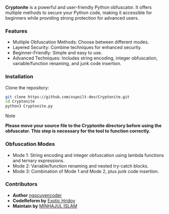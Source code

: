 **Cryptonite** is a powerful and user-friendly Python obfuscator. It offers multiple methods to secure your Python code, making it accessible for beginners while providing strong protection for advanced users.

### Features

- Multiple Obfuscation Methods: Choose between different modes.
- Layered Security: Combine techniques for enhanced security.
- Beginner-Friendly: Simple and easy to use.
- Advanced Techniques: Includes string encoding, integer obfuscation, variable/function renaming, and junk code insertion.

### Installation

Clone the repository:

```bash
git clone https://github.com/xspoilt-dev/Cryptonite.git
cd Cryptonite
python3 Cryptonite.py
```

> [!NOTE]  
> ****Please move your source file to the Cryptonite directory before using the obfuscator. This step is necessary for the tool to function correctly.****

### Obfuscation Modes

* Mode 1: String encoding and integer obfuscation using lambda functions and ternary expressions.
* Mode 2: Variable/function renaming and nested try-catch blocks.
* Mode 3: Combination of Mode 1 and Mode 2, plus junk code insertion.

### Contributors
* **Author** [ngocuyencoder](https://github.com/hngocuyen)
* **CodeReform by** [Exotic Hridoy](https://www.facebook.com/deobfuscate)
* **Maintain by** [MINHAJUL ISLAM](https://www.facebook.com/xspoilt)
